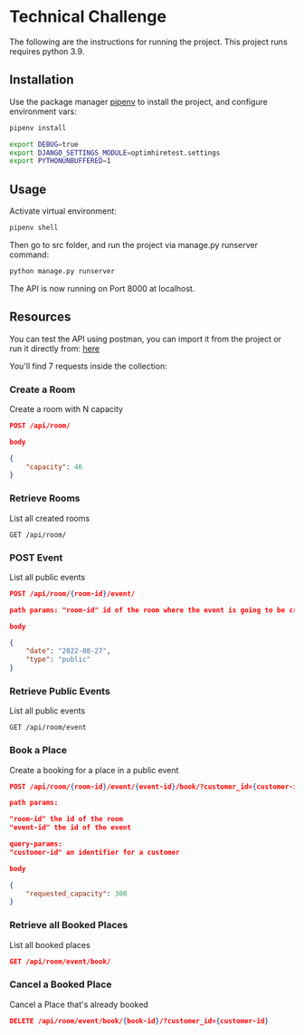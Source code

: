 # Technical Challenge

The following are the instructions for running the project. This project runs requires python 3.9.

## Installation

Use the package manager [pipenv](https://pypi.org/project/pipenv/) to install the project, and configure environment vars:

```bash
pipenv install

export DEBUG=true
export DJANGO_SETTINGS_MODULE=optimhiretest.settings
export PYTHONUNBUFFERED=1
```

## Usage

Activate virtual environment:

```bash
pipenv shell
```
Then go to src folder, and run the project via manage.py runserver command:

```bash
python manage.py runserver
```

The API is now running on Port 8000 at localhost.

## Resources

You can test the API using postman, you can import it from the project or run it directly from: [here](https://www.postman.com/warped-crater-215855/workspace/optimhire/request/12574810-e7e95582-f00d-4438-b6e0-d6b303a818d6)

You'll find 7 requests inside the collection:


### Create a Room

Create a room with N capacity
```json
POST /api/room/

body

{
    "capacity": 46
}
```

### Retrieve Rooms

List all created rooms
```
GET /api/room/
```

### POST Event

List all public events
```json
POST /api/room/{room-id}/event/

path params: "room-id" id of the room where the event is going to be created

body

{
    "date": "2022-08-27",
    "type": "public"
}

```


### Retrieve Public Events

List all public events
```
GET /api/room/event
```


### Book a Place

Create a booking for a place in a public event
```json
POST /api/room/{room-id}/event/{event-id}/book/?customer_id={customer-id}

path params: 

"room-id" the id of the room
"event-id" the id of the event

query-params:
"customer-id" an identifier for a customer

body

{
    "requested_capacity": 300
}

```
### Retrieve all Booked Places
List all booked places
```json
GET /api/room/event/book/
```

### Cancel a Booked Place
Cancel a Place that's already booked
```json
DELETE /api/room/event/book/{book-id}/?customer_id={customer-id}
```

